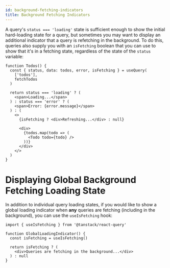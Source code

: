 ```yaml
---
id: background-fetching-indicators
title: Background Fetching Indicators
---
```


A query's `status === 'loading'` state is sufficient enough to show the initial hard-loading state for a query, but sometimes you may want to display an additional indicator that a query is refetching in the background. To do this, queries also supply you with an `isFetching` boolean that you can use to show that it's in a fetching state, regardless of the state of the `status` variable:

```tsx
function Todos() {
  const { status, data: todos, error, isFetching } = useQuery(
    ['todos'],
    fetchTodos
  )

  return status === 'loading' ? (
    <span>Loading...</span>
  ) : status === 'error' ? (
    <span>Error: {error.message}</span>
  ) : (
    <>
      {isFetching ? <div>Refreshing...</div> : null}

      <div>
        {todos.map(todo => (
          <Todo todo={todo} />
        ))}
      </div>
    </>
  )
}
```

# Displaying Global Background Fetching Loading State

In addition to individual query loading states, if you would like to show a global loading indicator when **any** queries are fetching (including in the background), you can use the `useIsFetching` hook:

```tsx
import { useIsFetching } from '@tanstack/react-query'

function GlobalLoadingIndicator() {
  const isFetching = useIsFetching()

  return isFetching ? (
    <div>Queries are fetching in the background...</div>
  ) : null
}
```
